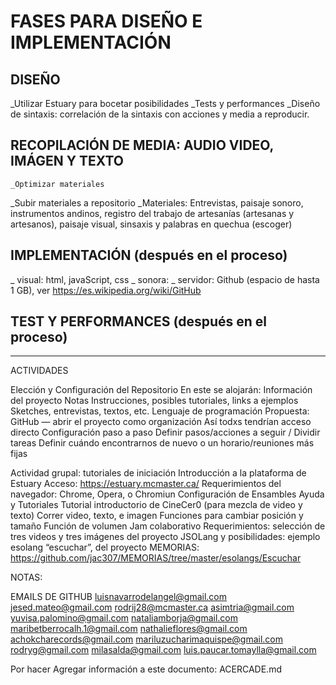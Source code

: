# FASES PARA DISEÑO E IMPLEMENTACIÓN

## DISEÑO
_Utilizar Estuary para bocetar posibilidades
_Tests y performances
_Diseño de sintaxis: correlación de la sintaxis con acciones y media a reproducir.

## RECOPILACIÓN DE MEDIA: AUDIO VIDEO, IMÁGEN Y TEXTO
	_Optimizar materiales
_Subir materiales a repositorio
_Materiales: Entrevistas, paisaje sonoro, instrumentos andinos, registro del trabajo de artesanías (artesanas y artesanos), paisaje visual, sinsaxis y palabras en quechua (escoger)


## IMPLEMENTACIÓN (después en el proceso)
_ visual: html, javaScript, css
_ sonora:
_ servidor: Github (espacio de hasta 1 GB), ver https://es.wikipedia.org/wiki/GitHub


## TEST Y PERFORMANCES (después en el proceso)

_____________________________________________

ACTIVIDADES

Elección y Configuración del Repositorio
En este se alojarán:
Información del proyecto
Notas
Instrucciones, posibles tutoriales, links a ejemplos
Sketches, entrevistas, textos, etc.
Lenguaje de programación
Propuesta: GitHub — abrir el proyecto como organización
Así todxs tendrían acceso directo
Configuración paso a paso
Definir pasos/acciones a seguir / Dividir tareas
Definir cuándo encontrarnos de nuevo o un horario/reuniones más fijas

Actividad grupal: tutoriales de iniciación
Introducción a la plataforma de Estuary
Acceso: https://estuary.mcmaster.ca/ 
Requerimientos del navegador: Chrome, Opera, o Chromiun
Configuración de Ensambles
Ayuda y Tutoriales
Tutorial introductorio de CineCer0 (para mezcla de video y texto)
Correr video, texto, e imagen
Funciones para cambiar posición y tamaño
Función de volumen
Jam colaborativo
Requerimientos: selección de tres videos y tres imágenes del proyecto
JSOLang y posibilidades: ejemplo esolang “escuchar”, del proyecto MEMORIAS: https://github.com/jac307/MEMORIAS/tree/master/esolangs/Escuchar 


NOTAS:

EMAILS DE GITHUB
luisnavarrodelangel@gmail.com 
jesed.mateo@gmail.com
rodrij28@mcmaster.ca 
asimtria@gmail.com 
yuvisa.palomino@gmail.com
nataliamborja@gmail.com 
maribetberrocalh.1@gmail.com 
nathalieflores@gmail.com 
achokcharecords@gmail.com 
mariluzucharimaquispe@gmail.com 
rodryg@gmail.com 
milasalda@gmail.com 
luis.paucar.tomaylla@gmail.com 

Por hacer
Agregar información a este documento: ACERCADE.md
